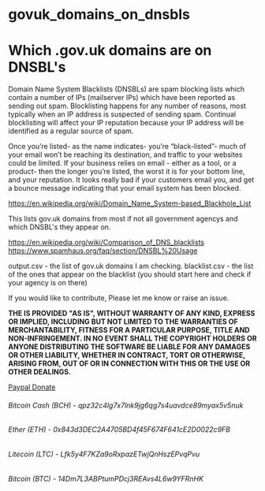 # govuk_domains_on_dnsbls
# Which .gov.uk domains are on DNSBL's

Domain Name System Blacklists (DNSBLs) are spam blocking lists which contain a number of IPs (mailserver IPs) which have been reported as sending out spam. Blocklisting happens for any number of reasons, most typically when an IP address is suspected of sending spam. Continual blocklisting will affect your IP reputation because your IP address will be identified as a regular source of spam. 

Once you’re listed- as the name indicates- you’re “black-listed”- much of your email won’t be reaching its destination, and traffic to your websites could be limited. If your business relies on email - either as a tool, or a product- then the longer you’re listed, the worst it is for your bottom line, and your reputation. It looks really bad if your customers email you, and get a bounce message indicating that your email system has been blocked.

https://en.wikipedia.org/wiki/Domain_Name_System-based_Blackhole_List

This lists gov.uk domains from most if not all government agencys and which DNSBL's they appear on. 

https://en.wikipedia.org/wiki/Comparison_of_DNS_blacklists
https://www.spamhaus.org/faq/section/DNSBL%20Usage

output.csv - the list of gov.uk domains I am checking. 
blacklist.csv - the list of the ones that appear on the blacklist (you should start here and check if your agency is on there)

If you would like to contribute, Please let me know or raise an issue. 

**THE IS PROVIDED "AS IS", WITHOUT WARRANTY OF ANY KIND, EXPRESS OR IMPLIED, INCLUDING BUT NOT LIMITED TO THE WARRANTIES OF MERCHANTABILITY, FITNESS FOR A PARTICULAR PURPOSE, TITLE AND NON-INFRINGEMENT. IN NO EVENT SHALL THE COPYRIGHT HOLDERS OR ANYONE DISTRIBUTING THE SOFTWARE BE LIABLE FOR ANY DAMAGES OR OTHER LIABILITY, WHETHER IN CONTRACT, TORT OR OTHERWISE, ARISING FROM, OUT OF OR IN CONNECTION WITH THIS OR THE USE OR OTHER DEALINGS.** 

[Paypal Donate](https://www.paypal.com/cgi-bin/webscr?cmd=_s-xclick&hosted_button_id=EV8XUGXX76UXQ&source=url)

###### Bitcoin Cash (BCH)  - 	  qpz32c4lg7x7lnk9jg6qg7s4uavdce89myax5v5nuk
###### Ether (ETH) - 				    0x843d3DEC2A4705BD4f45F674F641cE2D0022c9FB
###### Litecoin (LTC) - 			  Lfk5y4F7KZa9oRxpazETwjQnHszEPvqPvu
###### Bitcoin (BTC) - 			    14Dm7L3ABPtumPDcj3REAvs4L6w9YFRnHK


